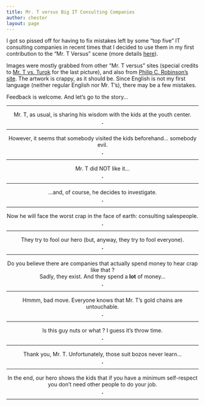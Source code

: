 ```yaml
---
title: Mr. T versus Big IT Consulting Companies
author: chester
layout: page
---
```

I got so pissed off for having to fix mistakes left by some &#8220;top five&#8221; IT consulting companies in recent times that I decided to use them in my first contribution to the &#8220;Mr. T Versus&#8221; scene (more details [here][1]).

Images were mostly grabbed from other &#8220;Mr. T versus&#8221; sites (special credits to [Mr. T vs. Turok][2] for the last picture), and also from [Philip C. Robinson&#8217;s site][3]. The artwork is crappy, as it should be. Since English is not my first language (neither regular English nor Mr. T&#8217;s), there may be a few mistakes.

Feedback is welcome. And let&#8217;s go to the story&#8230;

* * *

<p style="text-align: center;">
  Mr. T, as usual, is sharing his wisdom with the kids at the youth center.
</p>

<p style="text-align: center;">
  <img class="aligncenter" src="../img/mrt/mrt1.jpg" border="1" alt="" />
</p>

* * *

<p style="text-align: center;">
  However, it seems that somebody visited the kids beforehand&#8230; somebody evil.
</p>

<p style="text-align: center;">
  <img class="aligncenter" src="../img/mrt/mrt2.jpg" border="1" alt="" />
</p>

* * *

<p style="text-align: center;">
  Mr. T did NOT like it&#8230;
</p>

<p style="text-align: center;">
  <img class="aligncenter" src="../img/mrt/mrt3.jpg" border="1" alt="" />
</p>

* * *

<p style="text-align: center;">
  &#8230;and, of course, he decides to investigate.
</p>

<p style="text-align: center;">
  <img class="aligncenter" src="../img/mrt/mrt4.jpg" border="1" alt="" />
</p>

* * *

<p style="text-align: center;">
  Now he will face the worst crap in the face of earth: consulting salespeople.
</p>

<p style="text-align: center;">
  <img class="aligncenter" src="../img/mrt/mrt5.jpg" border="1" alt="" />
</p>

* * *

<p style="text-align: center;">
  They try to fool our hero (but, anyway, they try to fool everyone).
</p>

<p style="text-align: center;">
  <img class="aligncenter" src="../img/mrt/mrt6.jpg" border="1" alt="" />
</p>

* * *

<p style="text-align: center;">
  Do you believe there are companies that actually spend money to hear crap like that ?<br /> Sadly, they exist. And they spend a <strong>lot</strong> of money&#8230;
</p>

<p style="text-align: center;">
  <img class="aligncenter" src="../img/mrt/mrt7.jpg" border="1" alt="" />
</p>

* * *

<p style="text-align: center;">
  Hmmm, bad move. Everyone knows that Mr. T&#8217;s gold chains are untouchable.
</p>

<p style="text-align: center;">
  <img class="aligncenter" src="../img/mrt/mrt8.jpg" border="1" alt="" />
</p>

* * *

<p style="text-align: center;">
  Is this guy nuts or what ? I guess it&#8217;s throw time.
</p>

<p style="text-align: center;">
  <img class="aligncenter" src="../img/mrt/mrt9.jpg" border="1" alt="" />
</p>

* * *

<p style="text-align: center;">
  Thank you, Mr. T. Unfortunately, those suit bozos never learn&#8230;
</p>

<p style="text-align: center;">
  <img class="aligncenter" src="../img/mrt/mrt10.jpg" border="1" alt="" />
</p>

* * *

<p style="text-align: center;">
  In the end, our hero shows the kids that if you have a minimum self-respect<br /> you don&#8217;t need other people to do your job.
</p>

<p style="text-align: center;">
  <img class="aligncenter" src="../img/mrt/mrt11.jpg" border="1" alt="" />
</p>

* * *

 [1]: http://www.mrtvseverything.com/MrTvs.html
 [2]: http://tsc.itgo.com/story/mrt/intro.htm
 [3]: http://www.inzenity.org/mrt/index.html